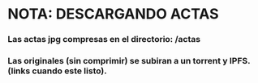 # NOTA: DESCARGANDO ACTAS 

### Las actas jpg compresas en el directorio: /actas 

### Las originales (sin comprimir) se subiran a un torrent y IPFS. (links cuando este listo).

